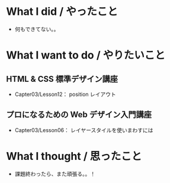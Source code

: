 # What I did / やったこと
- 何もできてない。。

# What I want to do / やりたいこと
## HTML & CSS 標準デザイン講座
- Capter03/Lesson12： position レイアウト

## プロになるための Web デザイン入門講座
- Capter03/Lesson06： レイヤースタイルを使いまわすには

# What I thought / 思ったこと
- 課題終わったら、また頑張る。。！
